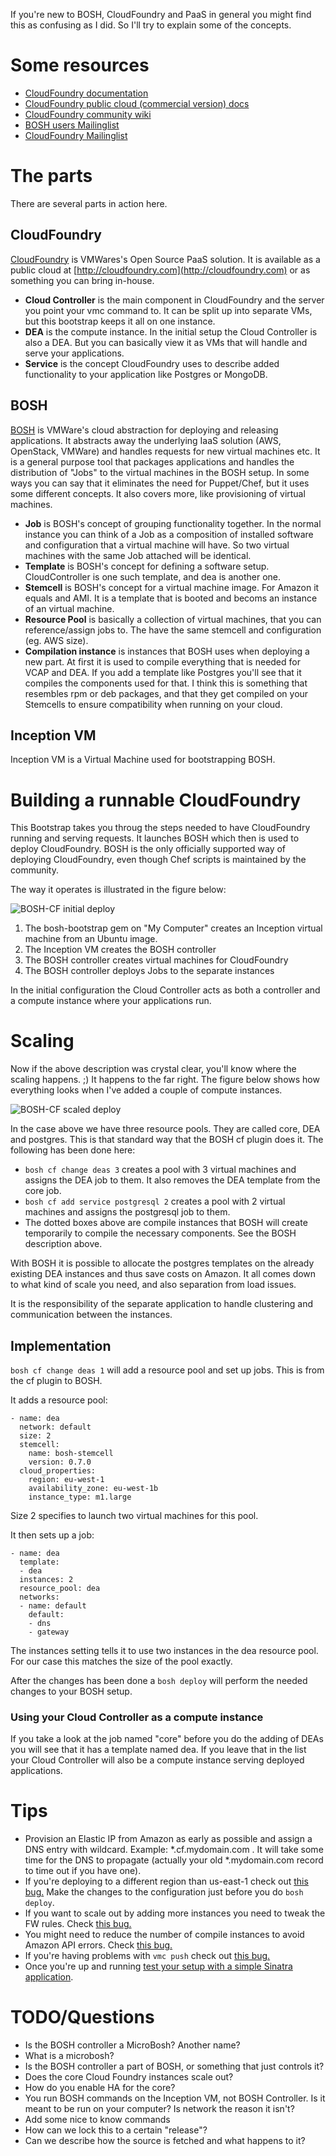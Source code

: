 If you're new to BOSH, CloudFoundry and PaaS in general you might find this as confusing as I did. So I'll try to explain some of the concepts.

# Some resources
* [CloudFoundry documentation](http://cloudfoundry.github.com/)
* [CloudFoundry public cloud (commercial version) docs](http://docs.cloudfoundry.com/getting-started.html)
* [CloudFoundry community wiki](https://github.com/mrdavidlaing/cf-docs-contrib/wiki)
* [BOSH users Mailinglist](https://groups.google.com/a/cloudfoundry.org/forum/#!forum/bosh-users)
* [CloudFoundry Mailinglist](https://groups.google.com/a/cloudfoundry.org/forum/#!forum/vcap-dev)

# The parts
There are several parts in action here.

## CloudFoundry

[CloudFoundry](http://cloudfoundry.org) is VMWares's Open Source PaaS solution. It is available as a public cloud at [http://cloudfoundry.com](http://cloudfoundry.com) or as something you can bring in-house.

* __Cloud Controller__ is the main component in CloudFoundry and the server you point your vmc command to. It can be split up into separate VMs, but this bootstrap keeps it all on one instance.
* __DEA__ is the compute instance. In the initial setup the Cloud Controller is also a DEA. But you can basically view it as VMs that will handle and serve your applications.
* __Service__ is the concept CloudFoundry uses to describe added functionality to your application like Postgres or MongoDB.


## BOSH 

[BOSH](https://github.com/cloudfoundry/bosh) is VMWare's cloud abstraction for deploying and releasing applications. It abstracts away the underlying IaaS solution (AWS, OpenStack, VMWare) and handles requests for new virtual machines etc. It is a general purpose tool that packages applications and handles the distribution of "Jobs" to the virtual machines in the BOSH setup. In some ways you can say that it eliminates the need for Puppet/Chef, but it uses some different concepts. It also covers more, like provisioning of virtual machines.

* __Job__ is BOSH's concept of grouping functionality together. In the normal instance you can think of a Job as a composition of installed software and configuration that a virtual machine will have. So two virtual machines with the same Job attached will be identical.
* __Template__ is BOSH's concept for defining a software setup. CloudController is one such template, and dea is another one.
* __Stemcell__ is BOSH's concept for a virtual machine image. For Amazon it equals and AMI. It is a template that is booted and becoms an instance of an virtual machine.
* __Resource Pool__ is basically a collection of virtual machines, that you can reference/assign jobs to. The have the same stemcell and configuration (eg. AWS size).
* __Compilation instance__ is instances that BOSH uses when deploying a new part. At first it is used to compile everything that is needed for VCAP and DEA. If you add a template like Postgres you'll see that it compiles the components used for that. I think this is something that resembles rpm or deb packages, and that they get compiled on your Stemcells to ensure compatibility when running on your cloud.

## Inception VM
Inception VM is a Virtual Machine used for bootstrapping BOSH.

# Building a runnable CloudFoundry
This Bootstrap takes you throug the steps needed to have CloudFoundry running and serving requests. It launches BOSH which then is used to deploy CloudFoundry. BOSH is the only officially supported way of deploying CloudFoundry, even though Chef scripts is maintained by the community.

The way it operates is illustrated in the figure below:

![BOSH-CF initial deploy](BOSH-cf-initial-create.png)

1. The bosh-bootstrap gem on "My Computer" creates an Inception virtual machine from an Ubuntu image.
2. The Inception VM creates the BOSH controller
3. The BOSH controller creates virtual machines for CloudFoundry
4. The BOSH controller deploys Jobs to the separate instances

In the initial configuration the Cloud Controller acts as both a controller and a compute instance where your applications run.

# Scaling
Now if the above description was crystal clear, you'll know where the scaling happens. ;) It happens to the far right. The figure below shows how everything looks when I've added a couple of compute instances.

![BOSH-CF scaled deploy](BOSH-cf-scaled.png)

In the case above we have three resource pools. They are called core, DEA and postgres. This is that standard way that the BOSH cf plugin does it. The following has been done here:

* ```bosh cf change deas 3``` creates a pool with 3 virtual machines and assigns the DEA job to them. It also removes the DEA template from the core job.
* ```bosh cf add service postgresql 2``` creates a pool with 2 virtual machines and assigns the postgresql job to them.
* The dotted boxes above are compile instances that BOSH will create temporarily to compile the necessary components. See the BOSH description above.

With BOSH it is possible to allocate the postgres templates on the already existing DEA instances and thus save costs on Amazon. It all comes down to what kind of scale you need, and also separation from load issues.

It is the responsibility of the separate application to handle clustering and communication between the instances.

## Implementation

```bosh cf change deas 1``` will add a resource pool and set up jobs. This is from the cf plugin to BOSH.

It adds a resource pool:

```
- name: dea
  network: default
  size: 2
  stemcell:
    name: bosh-stemcell
    version: 0.7.0
  cloud_properties:
    region: eu-west-1
    availability_zone: eu-west-1b
    instance_type: m1.large
```
Size 2 specifies to launch two virtual machines for this pool.

It then sets up a job:

```
- name: dea
  template:
  - dea
  instances: 2
  resource_pool: dea
  networks:
  - name: default
    default:
    - dns
    - gateway
```
The instances setting tells it to use two instances in the dea resource pool. For our case this matches the size of the pool exactly.    

After the changes has been done a ```bosh deploy``` will perform the needed changes to your BOSH setup.

### Using your Cloud Controller as a compute instance
If you take a look at the job named "core" before you do the adding of DEAs you will see that it has a template named dea. If you leave that in the list your Cloud Controller will also be a compute instance serving deployed applications.

# Tips
* Provision an Elastic IP from Amazon as early as possible and assign a DNS entry with wildcard. Example: *.cf.mydomain.com . It will take some time for the DNS to propagate (actually your old *.mydomain.com record to time out if you have one).
* If you're deploying to a different region than us-east-1 check out [this bug.](https://github.com/StarkAndWayne/bosh-cloudfoundry/issues/100) Make the changes to the configuration just before you do ```bosh deploy```.
* If you want to scale out by adding more instances you need to tweak the FW rules. Check [this bug.](https://github.com/StarkAndWayne/bosh-cloudfoundry/issues/112)
* You might need to reduce the number of compile instances to avoid Amazon API errors. Check [this bug.](https://github.com/StarkAndWayne/bosh-cloudfoundry/issues/111)
* If you're having problems with ```vmc push``` check out [this bug.](https://github.com/StarkAndWayne/bosh-cloudfoundry/issues/49)
* Once you're up and running [test your setup with a simple Sinatra application](http://docs.cloudfoundry.com/tools/vmc/installing-vmc.html#creating-a-simple-sinatra-application).

# TODO/Questions
* Is the BOSH controller a MicroBosh? Another name?
* What is a microbosh?
* Is the BOSH controller a part of BOSH, or something that just controls it?
* Does the core Cloud Foundry instances scale out?
* How do you enable HA for the core?
* You run BOSH commands on the Inception VM, not BOSH Controller. Is it meant to be run on your computer? Is network the reason it isn't?
* Add some nice to know commands
* How can we lock this to a certain "release"?
* Can we describe how the source is fetched and what happens to it?
